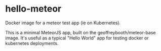 # hello-meteor

Docker image for a meteor test app (ie on Kubernetes).

This is a minimal MeteorJS app, built on the geoffreybooth/meteor-base image.
It's useful as a typical "Hello World" app for testing docker or kubernetes deployments.

